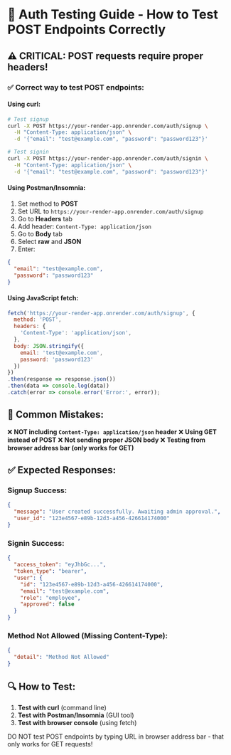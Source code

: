 # 🔧 Auth Testing Guide - How to Test POST Endpoints Correctly

## ⚠️ CRITICAL: POST requests require proper headers!

### ✅ **Correct way to test POST endpoints:**

#### **Using curl:**

```bash
# Test signup
curl -X POST https://your-render-app.onrender.com/auth/signup \
  -H "Content-Type: application/json" \
  -d '{"email": "test@example.com", "password": "password123"}'

# Test signin
curl -X POST https://your-render-app.onrender.com/auth/signin \
  -H "Content-Type: application/json" \
  -d '{"email": "test@example.com", "password": "password123"}'
```

#### **Using Postman/Insomnia:**

1. Set method to **POST**
2. Set URL to `https://your-render-app.onrender.com/auth/signup`
3. Go to **Headers** tab
4. Add header: `Content-Type: application/json`
5. Go to **Body** tab
6. Select **raw** and **JSON**
7. Enter:
```json
{
  "email": "test@example.com",
  "password": "password123"
}
```

#### **Using JavaScript fetch:**

```javascript
fetch('https://your-render-app.onrender.com/auth/signup', {
  method: 'POST',
  headers: {
    'Content-Type': 'application/json',
  },
  body: JSON.stringify({
    email: 'test@example.com',
    password: 'password123'
  })
})
.then(response => response.json())
.then(data => console.log(data))
.catch(error => console.error('Error:', error));
```

## 🚨 Common Mistakes:

❌ **NOT including `Content-Type: application/json` header**
❌ **Using GET instead of POST**
❌ **Not sending proper JSON body**
❌ **Testing from browser address bar (only works for GET)**

## ✅ Expected Responses:

### Signup Success:
```json
{
  "message": "User created successfully. Awaiting admin approval.",
  "user_id": "123e4567-e89b-12d3-a456-426614174000"
}
```

### Signin Success:
```json
{
  "access_token": "eyJhbGc...",
  "token_type": "bearer",
  "user": {
    "id": "123e4567-e89b-12d3-a456-426614174000",
    "email": "test@example.com",
    "role": "employee",
    "approved": false
  }
}
```

### Method Not Allowed (Missing Content-Type):
```json
{
  "detail": "Method Not Allowed"
}
```

## 🔍 How to Test:

1. **Test with curl** (command line)
2. **Test with Postman/Insomnia** (GUI tool)
3. **Test with browser console** (using fetch)

DO NOT test POST endpoints by typing URL in browser address bar - that only works for GET requests!



